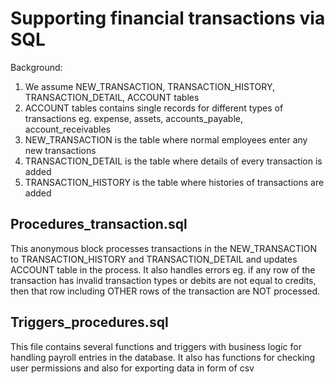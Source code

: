 # Supporting financial transactions via SQL

Background:
1. We assume NEW_TRANSACTION, TRANSACTION_HISTORY, TRANSACTION_DETAIL, ACCOUNT tables
2. ACCOUNT tables contains single records for different types of transactions eg. expense, assets, accounts_payable, account_receivables
3. NEW_TRANSACTION is the table where normal employees enter any new transactions
4. TRANSACTION_DETAIL is the table where details of every transaction is added
5. TRANSACTION_HISTORY is the table where histories of transactions are added

## Procedures_transaction.sql
This anonymous block processes transactions in the NEW_TRANSACTION to TRANSACTION_HISTORY and TRANSACTION_DETAIL and updates ACCOUNT table in the process. It also handles errors eg. if any row of the transaction has invalid transaction types or debits are not equal to credits, then that row including OTHER rows of the transaction are NOT processed.

## Triggers_procedures.sql
This file contains several functions and triggers with business logic for handling payroll entries in the database. It also has functions for checking user permissions and also for exporting data in form of csv
